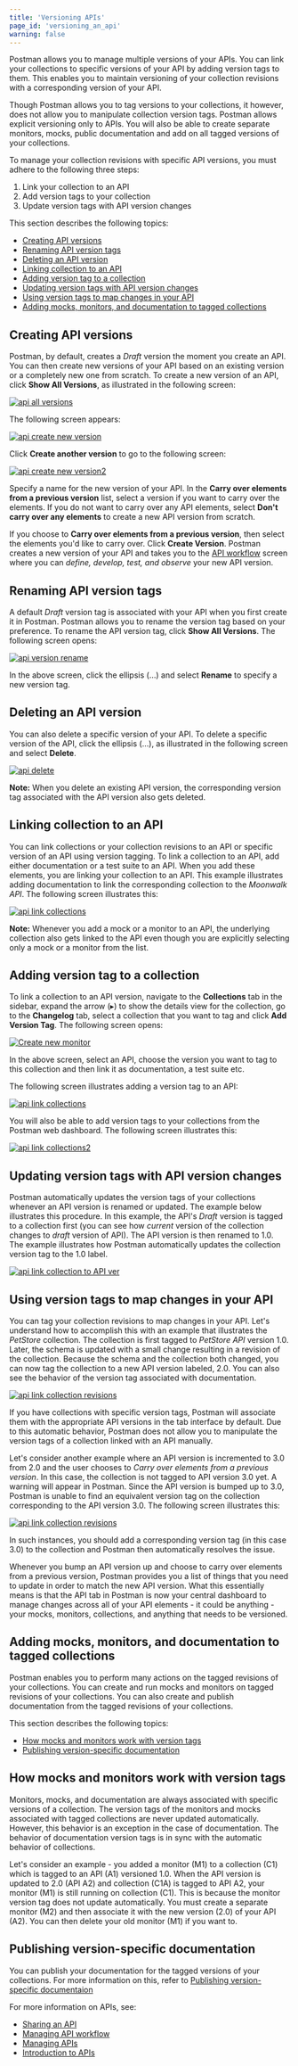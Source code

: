 ```yaml
---
title: 'Versioning APIs'
page_id: 'versioning_an_api'
warning: false
---
```


Postman allows you to manage multiple versions of your APIs. You can link your collections to specific versions of your API by adding version tags to them. This enables you to maintain versioning of your collection revisions with a corresponding version of your API.

Though Postman allows you to tag versions to your collections, it however, does not allow you to manipulate collection version tags. Postman allows explicit versioning only to APIs. You will also be able to create separate monitors, mocks, public documentation and add on all tagged versions of your collections.

To manage your collection revisions with specific API versions, you must adhere to the following three steps:

1. Link your collection to an API
1. Add version tags to your collection
1. Update version tags with API version changes

 This section describes the following topics:

* [Creating API versions](#creating-api-versions)
* [Renaming API version tags](#renaming-api-version-tags)
* [Deleting an API version](#deleting-an-api-version)
* [Linking collection to an API](#linking-collection-to-an-api)
* [Adding version tag to a collection](#adding-version-tag-to-a-collection)
* [Updating version tags with API version changes](#updating-version-tags-with-api-version-changes)
* [Using version tags to map changes in your API](#using-version-tags-to-map-changes-in-your-API )
* [Adding mocks, monitors, and documentation to tagged collections](#adding-mocks,-monitors,-and-documentation-to-tagged-collections)

## Creating API versions

Postman, by default, creates a *Draft* version the moment you create an API. You can then create new versions of your API based on an existing version or a completely new one from scratch. To create a new version of an API, click **Show All Versions**, as illustrated in the following screen:

[![api all versions](https://s3.amazonaws.com/postman-static-getpostman-com/postman-docs/API-Create1-Showallversions1.png)](https://s3.amazonaws.com/postman-static-getpostman-com/postman-docs/API-Create1-Showallversions1.png)

The following screen appears:

[![api create new version](https://s3.amazonaws.com/postman-static-getpostman-com/postman-docs/API-Create1-NewVersion1.png)](https://s3.amazonaws.com/postman-static-getpostman-com/postman-docs/API-Create1-NewVersion1.png)

Click **Create another version** to go to the following screen:

[![api create new version2](https://s3.amazonaws.com/postman-static-getpostman-com/postman-docs/API-Create1-NewVersion2.png)](https://s3.amazonaws.com/postman-static-getpostman-com/postman-docs/API-Create1-NewVersion2.png)

Specify a name for the new version of your API. In the **Carry over elements from a previous version** list, select a version if you want to carry over the elements. If you do not want to carry over any API elements, select **Don't carry over any elements** to create a new API version from scratch.

If you choose to **Carry over elements from a previous version**, then select the elements you'd like to carry over. Click **Create Version**. Postman creates a new version of your API and takes you to the [API workflow](/docs/postman/design_and_develop_apis/the_api_workflow/) screen where you can _define, develop, test, and observe_ your new API version.

## Renaming API version tags

A default *Draft* version tag is associated with your API when you first create it in Postman. Postman allows you to rename the version tag based on your preference. To rename the API version tag, click **Show All Versions**. The following screen opens:

[![api version rename](https://s3.amazonaws.com/postman-static-getpostman-com/postman-docs/API-Version-Rename1.png)](https://s3.amazonaws.com/postman-static-getpostman-com/postman-docs/API-Version-Rename1.png)

In the above screen, click the ellipsis (...) and select **Rename** to specify a new version tag.

## Deleting an API version

You can also delete a specific version of your API. To delete a specific version of the API, click the ellipsis (...), as illustrated in the following screen and select **Delete**.

[![api delete](https://s3.amazonaws.com/postman-static-getpostman-com/postman-docs/API-Delete-Version1.png)](https://s3.amazonaws.com/postman-static-getpostman-com/postman-docs/API-Delete-Version1.png)

**Note:** When you delete an existing API version, the corresponding version tag associated with the API version also gets deleted.

## Linking collection to an API

You can link collections or your collection revisions to an API or specific version of an API using version tagging. To link a collection to an API, add either documentation or a test suite to an API. When you add these elements, you are linking your collection to an API. This example illustrates adding documentation to link the corresponding collection to the *Moonwalk API*. The following screen illustrates this:

[![api link collections](https://s3.amazonaws.com/postman-static-getpostman-com/postman-docs/API-Link-Collections4.gif)](https://s3.amazonaws.com/postman-static-getpostman-com/postman-docs/API-Link-Collections4.gif)

**Note:** Whenever you add a mock or a monitor to an API, the underlying collection also gets linked to the API even though you are explicitly selecting only a mock or a monitor from the list.  

## Adding version tag to a collection

To link a collection to an API version, navigate to the **Collections** tab in the sidebar, expand the arrow (&#9656;) to show the details view for the collection, go to the **Changelog** tab, select a collection that you want to tag and click **Add Version Tag**. The following screen opens:

[![Create new monitor](https://s3.amazonaws.com/postman-static-getpostman-com/postman-docs/api-dev/API-Add-Version-Tag.png)](https://s3.amazonaws.com/postman-static-getpostman-com/postman-docs/api-dev/API-Add-Version-Tag.png)

In the above screen, select an API, choose the version you want to tag to this collection and then link it as documentation, a test suite etc.

The following screen illustrates adding a version tag to an API:

[![api link collections](https://s3.amazonaws.com/postman-static-getpostman-com/postman-docs/API-Link-Collections-vTag.gif)](https://s3.amazonaws.com/postman-static-getpostman-com/postman-docs/API-Link-Collections1.gif)

You will also be able to add version tags to your collections from the Postman web dashboard. The following screen illustrates this:

[![api link collections2](https://s3.amazonaws.com/postman-static-getpostman-com/postman-docs/API-Add-Version-to-Collection2.png)](https://s3.amazonaws.com/postman-static-getpostman-com/postman-docs/API-Add-Version-to-Collection2.png)

## Updating version tags with API version changes

Postman automatically updates the version tags of your collections whenever an API version is renamed or updated. The example below illustrates this procedure. In this example, the API's *Draft* version is tagged to a collection first (you can see how *current* version of the collection changes to *draft* version of API). The API version is then renamed to 1.0. The example illustrates how Postman automatically updates the collection version tag to the 1.0 label.

[![api link collection to API ver](https://s3.amazonaws.com/postman-static-getpostman-com/postman-docs/API-Updating-Ver-Tags1.gif)](https://s3.amazonaws.com/postman-static-getpostman-com/postman-docs/API-Updating-Ver-Tags1.gif)

## Using version tags to map changes in your API

You can tag your collection revisions to map changes in your API. Let's understand how to accomplish this with an example that illustrates the *PetStore* collection. The collection is first tagged to *PetStore API* version 1.0. Later, the schema is updated with a small change resulting in a revision of the collection. Because the schema and the collection both changed, you can now tag the collection to a new API version labeled, 2.0. You can also see the behavior of the version tag associated with documentation.

[![api link collection revisions](https://s3.amazonaws.com/postman-static-getpostman-com/postman-docs/API-versiontags-map-api-changes1.gif)](https://s3.amazonaws.com/postman-static-getpostman-com/postman-docs/API-versiontags-map-api-changes1.gif)

If you have collections with specific version tags, Postman will associate them with the appropriate API versions in the tab interface by default. Due to this automatic behavior, Postman does not allow you to manipulate the version tags of a collection linked with an API manually.

Let's consider another example where an API version is incremented to 3.0 from 2.0 and the user chooses to *Carry over elements from a previous version*. In this case, the collection is not tagged to API version 3.0 yet. A warning will appear in Postman. Since the API version is bumped up to 3.0, Postman is unable to find an equivalent version tag on the collection corresponding to the API version 3.0. The following screen illustrates this:

[![api link collection revisions](https://s3.amazonaws.com/postman-static-getpostman-com/postman-docs/API-Version-Mismatch2.gif)](https://s3.amazonaws.com/postman-static-getpostman-com/postman-docs/API-Version-Mismatch2.gif)

In such instances, you should add a corresponding version tag (in this case 3.0) to the collection and Postman then automatically resolves the issue.

Whenever you bump an API version up and choose to carry over elements from a previous version, Postman provides you a list of things that you need to update in order to match the new API version. What this essentially means is that the API tab in Postman is now your central dashboard to manage changes across all of your API elements - it could be anything -  your mocks, monitors, collections, and anything that needs to be versioned.

## Adding mocks, monitors, and documentation to tagged collections

Postman enables you to perform many actions on the tagged revisions of your collections. You can create and run mocks and monitors on tagged revisions of your collections. You can also create and publish documentation from the tagged revisions of your collections.

This section describes the following topics:

* [How mocks and monitors work with version tags](#how-mocks-and-monitors-work-with-version-tags)
* [Publishing version-specific documentation](#publishing-version-specific-documentation)

## How mocks and monitors work with version tags

Monitors, mocks, and documentation are always associated with specific versions of a collection. The version tags of the monitors and mocks associated with tagged collections are never updated automatically. However, this behavior is an exception in the case of documentation. The behavior of documentation version tags is in sync with the automatic behavior of collections.

Let's consider an example - you added a monitor (M1) to a collection (C1) which is tagged to an API (A1) versioned 1.0. When the API version is updated to 2.0 (API A2) and collection (C1A) is tagged to API A2, your monitor (M1) is still running on collection (C1). This is because the monitor version tag does not update automatically. You must create a separate monitor (M2) and then associate it with the new version (2.0) of your API (A2). You can then delete your old monitor (M1) if you want to.

## Publishing version-specific documentation

You can publish your documentation for the tagged versions of your collections.
For more information on this, refer to [Publishing version-specific documentaion](/docs/postman/api_documentation/publishing_public_docs/)

For more information on APIs, see:

* [Sharing an API](/docs/postman/design_and_develop_apis/sharing_apis/)
* [Managing API workflow](/docs/postman/design_and_develop_apis/the_api_workflow/)
* [Managing APIs](/docs/postman/design_and_develop_apis/managing_apis/)
* [Introduction to APIs](/docs/postman/design_and_develop_apis/introduction_to_apis/)
